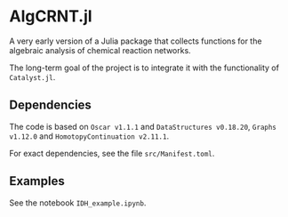 # AlgCRNT.jl

A very early version of a Julia package that collects functions for the algebraic analysis of chemical reaction networks.

The long-term goal of the project is to integrate it with the functionality of `Catalyst.jl`.

## Dependencies
The code is based on `Oscar v1.1.1` and `DataStructures v0.18.20`, `Graphs v1.12.0` and `HomotopyContinuation v2.11.1`. 

For exact dependencies, see the file `src/Manifest.toml`.

## Examples
See the notebook `IDH_example.ipynb`.
